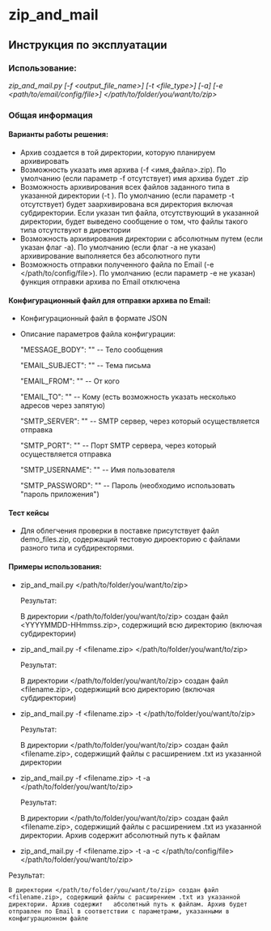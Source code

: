 # zip_and_mail
## Инструкция по эксплуатации

### Использование:

*zip_and_mail.py [-f <output_file_name>] [-t <file_type>] [-a] [-e <path/to/email/config/file>]  </path/to/folder/you/want/to/zip>*

### Общая информация

#### Варианты работы решения:


- Архив создается в той директории, которую планируем архивировать  
- Возможность указать имя архива (-f <имя_файла>.zip). По умолчанию (если параметр -f отсутствует) имя архива будет <YYYYMMDD-HHmmss>.zip  
- Возможность архивирования всех файлов заданного типа в указанной директории (-t <extention>). По умолчанию (если параметр -t отсутствует) будет заархивирована вся директория включая субдиректории. Если указан тип файла, отсутствующий в указанной директории, будет выведено сообщение о том, что файлы такого типа отсутствуют в директории   
- Возможность архивирования директории с абсолютным путем (если указан флаг -a). По умолчанию (если флаг -a не указан) архивирование выполняется без абсолютного пути   
- Возможность отправки полученного файла по Email (-e </path/to/config/file>). По умолчанию (если параметр -e не указан) функция отправки архива по Email отключена    

#### Конфигурационный файл для отправки архива по Email:

- Конфигурационный файл в формате JSON  
- Описание параметров файла конфигурации:
  
  "MESSAGE_BODY": "" -- Тело сообщения
  
  "EMAIL_SUBJECT": "" -- Тема письма
  
  "EMAIL_FROM": "" -- От кого
  
  "EMAIL_TO": "" -- Кому (есть возможность указать несколько адресов через запятую)
  
  "SMTP_SERVER": "" -- SMTP сервер, через который осуществляется отправка
  
  "SMTP_PORT": "" -- Порт SMTP сервера, через который осуществляется отправка
  
  "SMTP_USERNAME": "" -- Имя пользователя
  
  "SMTP_PASSWORD": "" -- Пароль (необходимо использовать "пароль приложения")  
  


#### Тест кейсы
- Для облегчения проверки в поставке присутствует файл demo_files.zip, содержащий тестовую дироекторию с файлами разного типа и субдиректорями.


#### Примеры использования:
- zip_and_mail.py </path/to/folder/you/want/to/zip>  
  
  Результат:
  
  В директории </path/to/folder/you/want/to/zip> создан файл <YYYYMMDD-HHmmss.zip>, содержищий всю директорию (включая субдиректории)

- zip_and_mail.py -f <filename.zip> </path/to/folder/you/want/to/zip>  
  
  Результат:
  
  В директории </path/to/folder/you/want/to/zip> создан файл <filename.zip>, содержищий всю директорию (включая субдиректории)

- zip_and_mail.py -f <filename.zip> -t <txt> </path/to/folder/you/want/to/zip>  
  
  Результат:
  
  В директории </path/to/folder/you/want/to/zip> создан файл <filename.zip>, содержищий файлы с расширением .txt из указанной директории
 
- zip_and_mail.py -f <filename.zip> -t <txt> -a </path/to/folder/you/want/to/zip>  
  
  Результат:
  
  В директории </path/to/folder/you/want/to/zip> создан файл <filename.zip>, содержищий файлы с расширением .txt из указанной директории. Архив содержит абсолютный путь к файлам
 
 - zip_and_mail.py -f <filename.zip> -t <txt> -a -c </path/to/config/file> </path/to/folder/you/want/to/zip>  
  
  Результат:
  
    В директории </path/to/folder/you/want/to/zip> создан файл <filename.zip>, содержищий файлы с расширением .txt из указанной директории. Архив содержит   абсолютный путь к файлам. Архив будет отправлен по Email в соответствии с параметрами, указанными в конфигурационном файле
